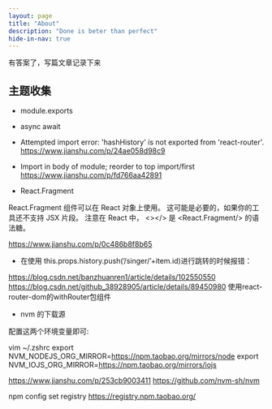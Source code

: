 ```yaml
---
layout: page
title: "About"
description: "Done is beter than perfect"
hide-in-nav: true
---
```


有答案了，写篇文章记录下来

## 主题收集

* module.exports
* async await

* Attempted import error: 'hashHistory' is not exported from 'react-router'.
<https://www.jianshu.com/p/24ae058d98c9>

* Import in body of module; reorder to top import/first
<https://www.jianshu.com/p/fd766aa42891>

* React.Fragment

React.Fragment 组件可以在 React 对象上使用。 这可能是必要的，如果你的工具还不支持 JSX 片段。 注意在 React 中， <></> 是 <React.Fragment/> 的语法糖。

<https://www.jianshu.com/p/0c486b8f8b65>

* 在使用 this.props.history.push(’/singer/’+item.id)进行跳转的时候报错：

<https://blog.csdn.net/banzhuanren1/article/details/102550550>
<https://blog.csdn.net/github_38928905/article/details/89450980>
使用react-router-dom的withRouter包组件

* nvm 的下载源

配置这两个环境变量即可:

vim ~/.zshrc
export NVM_NODEJS_ORG_MIRROR=https://npm.taobao.org/mirrors/node
export NVM_IOJS_ORG_MIRROR=https://npm.taobao.org/mirrors/iojs

<https://www.jianshu.com/p/253cb9003411>
<https://github.com/nvm-sh/nvm>

npm config set registry https://registry.npm.taobao.org/

